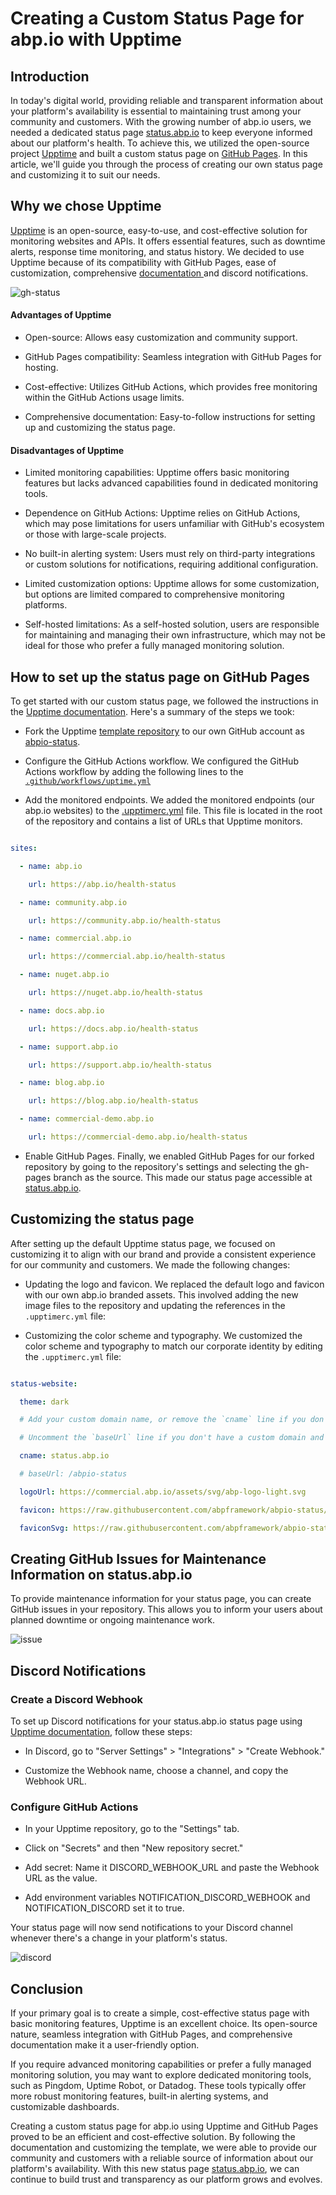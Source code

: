 # Creating a Custom Status Page for abp.io with Upptime

## Introduction
In today's digital world, providing reliable and transparent information about your platform's availability is essential to maintaining trust among your community and customers. With the growing number of abp.io users, we needed a dedicated status page [status.abp.io](https://status.abp.io/) to keep everyone informed about our platform's health. To achieve this, we utilized the open-source project [Upptime](https://upptime.js.org/) and built a custom status page on [GitHub Pages](https://pages.github.com/). In this article, we'll guide you through the process of creating our own status page and customizing it to suit our needs.

## Why we chose Upptime
[Upptime](https://github.com/upptime/upptime) is an open-source, easy-to-use, and cost-effective solution for monitoring websites and APIs. It offers essential features, such as downtime alerts, response time monitoring, and status history. We decided to use Upptime because of its compatibility with GitHub Pages, ease of customization, comprehensive [documentation ](https://upptime.js.org/docs/) and discord notifications.

![gh-status](gh-status.png)

#### Advantages of Upptime
* Open-source: Allows easy customization and community support.

* GitHub Pages compatibility: Seamless integration with GitHub Pages for hosting.

* Cost-effective: Utilizes GitHub Actions, which provides free monitoring within the GitHub Actions usage limits.

* Comprehensive documentation: Easy-to-follow instructions for setting up and customizing the status page.

#### Disadvantages of Upptime
* Limited monitoring capabilities: Upptime offers basic monitoring features but lacks advanced capabilities found in dedicated monitoring tools.

* Dependence on GitHub Actions: Upptime relies on GitHub Actions, which may pose limitations for users unfamiliar with GitHub's ecosystem or those with large-scale projects.

* No built-in alerting system: Users must rely on third-party integrations or custom solutions for notifications, requiring additional configuration.

* Limited customization options: Upptime allows for some customization, but options are limited compared to comprehensive monitoring platforms.

* Self-hosted limitations: As a self-hosted solution, users are responsible for maintaining and managing their own infrastructure, which may not be ideal for those who prefer a fully managed monitoring solution.


## How to set up the status page on GitHub Pages
To get started with our custom status page, we followed the instructions in the [Upptime documentation](https://upptime.js.org/docs/). Here's a summary of the steps we took:

* Fork the Upptime [template repository](https://github.com/upptime/upptime) to our own GitHub account as [abpio-status](https://github.com/abpframework/abpio-status).

* Configure the GitHub Actions workflow. We configured the GitHub Actions workflow by adding the following lines to the [`.github/workflows/uptime.yml`](https://github.com/abpframework/abpio-status/blob/master/.github/workflows/uptime.yml)

* Add the monitored endpoints. We added the monitored endpoints (our abp.io websites) to the [.upptimerc.yml](https://github.com/abpframework/abpio-status/blob/master/.upptimerc.yml) file. This file is located in the root of the repository and contains a list of URLs that Upptime monitors.

```yaml
sites:
  - name: abp.io
    url: https://abp.io/health-status
  - name: community.abp.io
    url: https://community.abp.io/health-status
  - name: commercial.abp.io
    url: https://commercial.abp.io/health-status
  - name: nuget.abp.io
    url: https://nuget.abp.io/health-status
  - name: docs.abp.io
    url: https://docs.abp.io/health-status
  - name: support.abp.io
    url: https://support.abp.io/health-status
  - name: blog.abp.io
    url: https://blog.abp.io/health-status
  - name: commercial-demo.abp.io
    url: https://commercial-demo.abp.io/health-status
```
* Enable GitHub Pages. Finally, we enabled GitHub Pages for our forked repository by going to the repository's settings and selecting the gh-pages branch as the source. This made our status page accessible at [status.abp.io](https://status.abp.io/).

## Customizing the status page

After setting up the default Upptime status page, we focused on customizing it to align with our brand and provide a consistent experience for our community and customers. We made the following changes:

* Updating the logo and favicon. We replaced the default logo and favicon with our own abp.io branded assets. This involved adding the new image files to the repository and updating the references in the `.upptimerc.yml` file:

* Customizing the color scheme and typography. We customized the color scheme and typography to match our corporate identity by editing the `.upptimerc.yml` file:

```yaml
status-website:
  theme: dark
  # Add your custom domain name, or remove the `cname` line if you don't have a domain
  # Uncomment the `baseUrl` line if you don't have a custom domain and add your repo name there
  cname: status.abp.io
  # baseUrl: /abpio-status
  logoUrl: https://commercial.abp.io/assets/svg/abp-logo-light.svg
  favicon: https://raw.githubusercontent.com/abpframework/abpio-status/master/assets/abp-logo-without-text.svg
  faviconSvg: https://raw.githubusercontent.com/abpframework/abpio-status/master/assets/abp-logo-without-text.svg
```
## Creating GitHub Issues for Maintenance Information on status.abp.io 

To provide maintenance information for your status page, you can create GitHub issues in your repository. This allows you to inform your users about planned downtime or ongoing maintenance work.

![issue](issue.png)

## Discord Notifications 

### Create a Discord Webhook

To set up Discord notifications for your status.abp.io status page using [Upptime documentation](https://upptime.js.org/docs/notifications#discord), follow these steps:

* In Discord, go to "Server Settings" > "Integrations" > "Create Webhook."
* Customize the Webhook name, choose a channel, and copy the Webhook URL.

### Configure GitHub Actions
* In your Upptime repository, go to the "Settings" tab.
* Click on "Secrets" and then "New repository secret."
* Add secret: Name it DISCORD_WEBHOOK_URL and paste the Webhook URL as the value.
* Add environment variables NOTIFICATION_DISCORD_WEBHOOK and NOTIFICATION_DISCORD set it to true.

Your status page will now send notifications to your Discord channel whenever there's a change in your platform's status.

![discord](discord.png)


## Conclusion
If your primary goal is to create a simple, cost-effective status page with basic monitoring features, Upptime is an excellent choice. Its open-source nature, seamless integration with GitHub Pages, and comprehensive documentation make it a user-friendly option.

If you require advanced monitoring capabilities or prefer a fully managed monitoring solution, you may want to explore dedicated monitoring tools, such as Pingdom, Uptime Robot, or Datadog. These tools typically offer more robust monitoring features, built-in alerting systems, and customizable dashboards.

Creating a custom status page for abp.io using Upptime and GitHub Pages proved to be an efficient and cost-effective solution. By following the documentation and customizing the template, we were able to provide our community and customers with a reliable source of information about our platform's availability. With this new status page [status.abp.io](https://status.abp.io/), we can continue to build trust and transparency as our platform grows and evolves.
